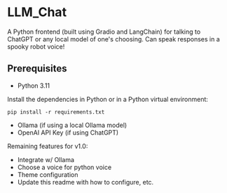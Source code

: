 # LLM_Chat
A Python frontend (built using Gradio and LangChain) for talking to ChatGPT or any local model of one's choosing. Can speak responses in a spooky robot voice! 

## Prerequisites

* Python 3.11

Install the dependencies in Python or in a Python virtual environment:

``pip install -r requirements.txt``

* Ollama (if using a local Ollama model)
* OpenAI API Key (if using ChatGPT)


Remaining features for v1.0:

- Integrate w/ Ollama
- Choose a voice for python voice
- Theme configuration
- Update this readme with how to configure, etc.